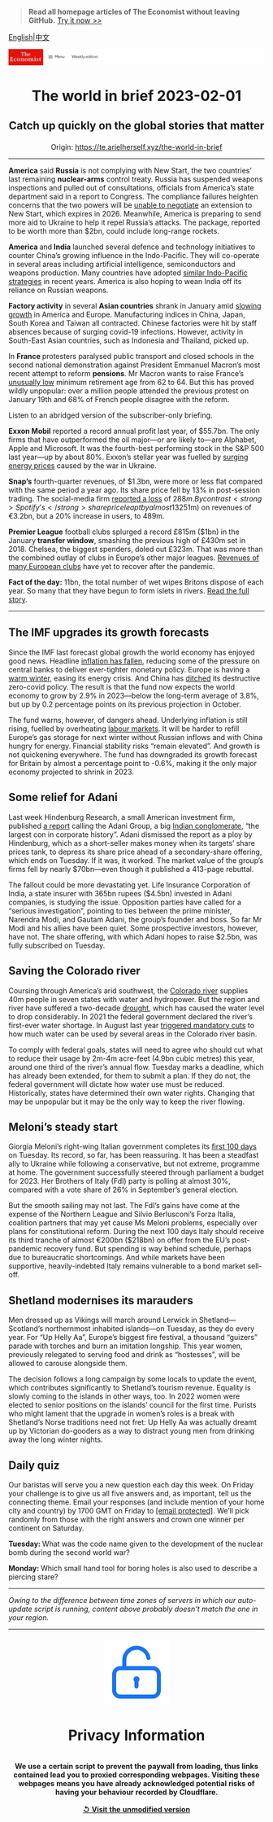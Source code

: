 > **Read all homepage articles of The Economist without leaving GitHub.** [Try it now >>](https://arielherself.github.io/te)

[English](https://github.com/arielherself/espresso/blob/main/README.md)|[中文](https://github-com.translate.goog/arielherself/espresso/blob/main/README.md?_x_tr_sl=en&_x_tr_tl=zh-CN&_x_tr_hl=zh-CN&_x_tr_pto=wapp)



![The Economist](menubar.png)

# <p align="center">The world in brief 2023-02-01</p>

## <p align="center">Catch up quickly on the global stories that matter</p>

<p align="center">Origin: <a href="https://te.arielherself.xyz/the-world-in-brief">https://te.arielherself.xyz/the-world-in-brief</a><hr>

<strong>America</strong> said <strong>Russia</strong> is not complying with New Start, the two countries’ last remaining <strong>nuclear-arms</strong> control treaty. Russia has suspended weapons inspections and pulled out of consultations, officials from America’s state department said in a report to Congress. The compliance failures heighten concerns that the two powers will be [unable to negotiate](https://te.arielherself.xyz/united-states/2022/07/31/will-the-ukraine-war-ring-the-knell-for-nuclear-arms-control) an extension to New Start, which expires in 2026. Meanwhile, America is preparing to send more aid to Ukraine to help it repel Russia’s attacks. The package, reported to be worth more than $2bn, could include long-range rockets.

<strong>America </strong>and<strong> India</strong> launched several defence and technology initiatives to counter China’s growing influence in the Indo-Pacific. They will co-operate in several areas including artificial intelligence, semiconductors and weapons production. Many countries have adopted [similar Indo-Pacific strategies](https://te.arielherself.xyz/asia/2023/01/04/reinventing-the-indo-pacific) in recent years. America is also hoping to wean India off its reliance on Russian weapons.

<strong>Factory activity</strong> in several <strong>Asian countries</strong> shrank in January amid [slowing growth](https://te.arielherself.xyz/finance-and-economics/2023/01/24/how-the-world-economy-could-avoid-recession) in America and Europe. Manufacturing indices in China, Japan, South Korea and Taiwan all contracted. Chinese factories were hit by staff absences because of surging covid-19 infections. However, activity in South-East Asian countries, such as Indonesia and Thailand, picked up.

In <strong>France </strong>protesters paralysed public transport and closed schools in the second national demonstration against President Emmanuel Macron’s most recent attempt to reform <strong>pensions</strong>. Mr Macron wants to raise France’s [unusually low](https://te.arielherself.xyz/the-economist-explains/2023/01/31/why-is-the-french-pension-age-so-low) minimum retirement age from 62 to 64. But this has proved wildly unpopular: over a million people attended the previous protest on January 19th and 68% of French people disagree with the reform.

Listen to an abridged version of the subscriber-only briefing.

<strong>Exxon Mobil</strong> reported a record annual profit last year, of $55.7bn. The only firms that have outperformed the oil major—or are likely to—are Alphabet, Apple and Microsoft. It was the fourth-best performing stock in the S&amp;P 500 last year—up by about 80%. Exxon’s stellar year was fuelled by [surging energy prices](https://te.arielherself.xyz/finance-and-economics/2022/05/31/why-the-oil-price-is-spiking-again) caused by the war in Ukraine.

<strong>Snap’s</strong> fourth-quarter revenues, of $1.3bn, were more or less flat compared with the same period a year ago. Its share price fell by 13% in post-session trading. The social-media firm [reported a loss](https://te.arielherself.xyz/business/2022/10/31/what-went-wrong-with-snap-netflix-and-uber) of $288m. By contrast<strong> Spotify’s </strong>share price leapt by almost 13%. The audio-streaming service reported a quarterly loss of €231m ($251m) on revenues of €3.2bn, but a 20% increase in users, to 489m.

<strong>Premier League</strong> football clubs splurged a record £815m ($1bn) in the January<strong> transfer window</strong>, smashing the previous high of £430m set in 2018. Chelsea, the biggest spenders, doled out £323m. That was more than the combined outlay of clubs in Europe’s other major leagues. [Revenues of many European clubs](https://te.arielherself.xyz/graphic-detail/2023/01/19/football-clubs-revenues-rebound-from-covid-especially-in-england) have yet to recover after the pandemic.

<strong>Fact of the day:</strong> 11bn, the total number of wet wipes Britons dispose of each year. So many that they have begun to form islets in rivers. [Read the full story](https://te.arielherself.xyz/britain/2023/01/30/britains-newest-islets-are-made-of-wet-wipes).

----------

## The IMF upgrades its growth forecasts

Since the IMF last forecast global growth the world economy has enjoyed good news. Headline [inflation has fallen](https://te.arielherself.xyz/leaders/2023/01/26/the-world-economys-inflation-problem-is-easing), reducing some of the pressure on central banks to deliver ever-tighter monetary policy. Europe is having a [warm winter,](https://te.arielherself.xyz/finance-and-economics/2023/01/11/the-energy-crisis-and-europes-astonishing-luck) easing its energy crisis. And China has [ditched](https://te.arielherself.xyz/leaders/2023/01/05/how-chinas-reopening-will-disrupt-the-world-economy) its destructive zero-covid policy. The result is that the fund now expects the world economy to grow by 2.9% in 2023—below the long-term average of 3.8%, but up by 0.2 percentage points on its previous projection in October.

The fund warns, however, of dangers ahead. Underlying inflation is still rising, fuelled by overheating [labour markets](https://te.arielherself.xyz/graphic-detail/2023/01/24/where-have-all-americas-workers-gone). It will be harder to refill Europe’s gas storage for next winter without Russian inflows and with China hungry for energy. Financial stability risks “remain elevated”. And growth is not quickening everywhere. The fund has downgraded its growth forecast for Britain by almost a percentage point to -0.6%, making it the only major economy projected to shrink in 2023.

## Some relief for Adani

Last week Hindenburg Research, a small American investment firm, published [a report](https://te.arielherself.xyz/business/2023/01/27/a-short-seller-rattles-gautam-adanis-empire) calling the Adani Group, a big [Indian conglomerate](https://te.arielherself.xyz/business/2022/09/01/adani-v-ambani-the-battle-of-the-tycoons), “the largest con in corporate history”. Adani dismissed the report as a ploy by Hindenburg, which as a short-seller makes money when its targets’ share prices tank, to depress its share price ahead of a secondary-share offering, which ends on Tuesday. If it was, it worked. The market value of the group’s firms fell by nearly $70bn—even though it published a 413-page rebuttal.

The fallout could be more devastating yet. Life Insurance Corporation of India, a state insurer with 365bn rupees ($4.5bn) invested in Adani companies, is studying the issue. Opposition parties have called for a “serious investigation”, pointing to ties between the prime minister, Narendra Modi, and Gautam Adani, the group’s founder and boss. So far Mr Modi and his allies have been quiet. Some prospective investors, however, have not. The share offering, with which Adani hopes to raise $2.5bn, was fully subscribed on Tuesday.

## Saving the ​​Colorado river

Coursing through America’s arid southwest, the [Colorado river](https://te.arielherself.xyz/united-states/2021/08/21/the-american-west-is-drying-up) supplies 40m people in seven states with water and hydropower. But the region and river have suffered a two-decade [drought](https://te.arielherself.xyz/the-economist-explains/2021/06/15/is-the-american-west-in-a-megadrought), which has caused the water level to drop considerably. In 2021 the federal government declared the river’s first-ever water shortage. In August last year [triggered mandatory cuts](https://te.arielherself.xyz/graphic-detail/2022/08/16/the-most-important-river-in-the-american-west-is-drying-up) to how much water can be used by several areas in the Colorado river basin.  
  
 To comply with federal goals, states will need to agree who should cut what to reduce their usage by 2m-4m acre-feet (4.9bn cubic metres) this year, around one third of the river’s annual flow. Tuesday marks a deadline, which has already been extended, for them to submit a plan. If they do not, the federal government will dictate how water use must be reduced. Historically, states have determined their own water rights. Changing that may be unpopular but it may be the only way to keep the river flowing.

## Meloni’s steady start

Giorgia Meloni’s right-wing Italian government completes its [first 100 days](https://te.arielherself.xyz/europe/2023/01/26/after-a-steady-first-100-days-choppier-waters-await-giorgia-meloni) on Tuesday. Its record, so far, has been reassuring. It has been a steadfast ally to Ukraine while following a conservative, but not extreme, programme at home. The government successfully steered through parliament a budget for 2023. Her Brothers of Italy (FdI) party is polling at almost 30%, compared with a vote share of 26% in September’s general election.  
  
 But the smooth sailing may not last. The FdI’s gains have come at the expense of the Northern League and Silvio Berlusconi’s Forza Italia, coalition partners that may yet cause Ms Meloni problems, especially over plans for constitutional reform. During the next 100 days Italy should receive its third tranche of almost €200bn ($218bn) on offer from the EU’s post-pandemic recovery fund. But spending is way behind schedule, perhaps due to bureaucratic shortcomings. And while markets have been supportive, heavily-indebted Italy remains vulnerable to a bond market sell-off.

## Shetland modernises its marauders

Men dressed up as Vikings will march around Lerwick in Shetland—Scotland’s northernmost inhabited islands—on Tuesday, as they do every year. For “Up Helly Aa”, Europe’s biggest fire festival, a thousand “guizers” parade with torches and burn an imitation longship. This year women, previously relegated to serving food and drink as “hostesses”, will be allowed to carouse alongside them. 

The decision follows a long campaign by some locals to update the event, which contributes significantly to Shetland’s tourism revenue. Equality is slowly coming to the islands in other ways, too. In 2022 women were elected to senior positions on the islands’ council for the first time. Purists who might lament that the upgrade in women’s roles is a break with Shetland’s Norse traditions need not fret: Up Helly Aa was actually dreamt up by Victorian do-gooders as a way to distract young men from drinking away the long winter nights.

## Daily quiz

Our baristas will serve you a new question each day this week. On Friday your challenge is to give us all five answers and, as important, tell us the connecting theme. Email your responses (and include mention of your home city and country) by 1700 GMT on Friday to [<span class="__cf_email__" data-cfemail="7d2c081407380e0d0f180e0e123d181e12131210140e09531e1210">[email&#160;protected]</span>](https://mail.google.com/mail/?view=cm&amp;fs=1&amp;tf=1&amp;to=QuizEspresso@te.arielherself.xyz). We’ll pick randomly from those with the right answers and crown one winner per continent on Saturday.

<strong>Tuesday: </strong>What was the code name given to the development of the nuclear bomb during the second world war?  
  
<strong>Monday: </strong>Which small hand tool for boring holes is also used to describe a piercing stare?

----------

*Owing to the difference between time zones of servers in which our auto-update script is running, content above probably doesn't match the one in your region.*

|<br><div align="center"><img src="unlock.png" /><h1>Privacy Information</h1></div></br>We use a certain script to prevent the paywall from loading, thus links contained lead you to proxied corresponding webpages. Visiting these webpages means you have already acknowledged potential risks of having your behaviour recorded by Cloudflare.<br><br>[&#x21BA; Visit the unmodified version](README.raw.md)<br><br>|
|-----|
